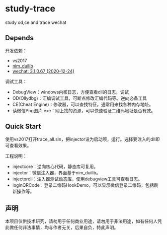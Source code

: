 # study-trace
study od,ce and trace wechat

## Depends 

开发依赖：
- vs2017
- [nim_duilib](https://github.com/netease-im/NIM_Duilib_Framework)
- [wechat: 3.1.0.67 (2020-12-24)](https://weixin.qq.com/cgi-bin/readtemplate?lang=zh_CN&t=weixin_faq_list)

调试工具：
- DebugView：windows内核日志，方便查看dll的日志，调试
- OD(Ollydbg)：汇编调试工具，可断点修改汇编代码等。逆向必备工具
- CE(Cheat Engine)：修改器，可以查找特征，通常用来找各种内存地址。
- 读微信Png图片.exe：网上找的资源，可以快速验证二维码地址是否有效。

## Quick Start

使用vs2017打开trace_all.sln，把injector设为启动项，运行。选择要注入的dll即可查看效果。

工程说明：
- injectcore：逆向核心代码，静态库可复用。
- injector：微信注入器，界面基于nim_duilib。
- injectordll：注入器测试动态库，使用debugview工具可查看日志。
- loginQRCode：登录二维码HookDemo，可以显示微信登录二维码，包括刷新操作等。

## 声明

本项目仅供技术研究，请勿用于任何商业用途，请勿用于非法用途，如有任何人凭此做任何非法事情，均与作者无关，后果自负，特此声明。
